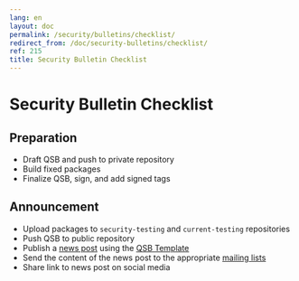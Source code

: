 ```yaml
---
lang: en
layout: doc
permalink: /security/bulletins/checklist/
redirect_from: /doc/security-bulletins/checklist/
ref: 215
title: Security Bulletin Checklist
---
```


Security Bulletin Checklist
===========================

Preparation
-----------

 * Draft QSB and push to private repository
 * Build fixed packages
 * Finalize QSB, sign, and add signed tags
 
Announcement
------------

 * Upload packages to `security-testing` and `current-testing` repositories
 * Push QSB to public repository
 * Publish a [news post](/news/) using the [QSB Template](/security/bulletins/template/)
 * Send the content of the news post to the appropriate [mailing lists](/support/) 
 * Share link to news post on social media
